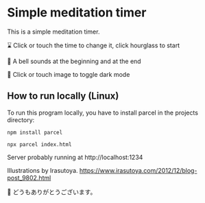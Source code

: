 # Simple meditation timer

This is a simple meditation timer.

⌛ Click or touch the time to change it, click hourglass to start

🔔 A bell sounds at the beginning and at the end

🌃 Click or touch image to toggle dark mode

## How to run locally (Linux)
To run this program locally, you have to install parcel in the projects directory:

`npm install parcel`

`npx parcel index.html`
        
Server probably running at http://localhost:1234

Illustrations by Irasutoya.
https://www.irasutoya.com/2012/12/blog-post_9802.html

💐 どうもありがとうございます。
